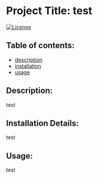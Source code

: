 # Project Title: test
[![License](https://img.shields.io/badge/License-MIT-blue.svg)](https://opensource.org/licenses/)

        
## Table of contents:
* [description](#description:)
* [installation](#installation)
* [usage](#usage)
## Description:
test
## Installation Details:
test
## Usage:
test
